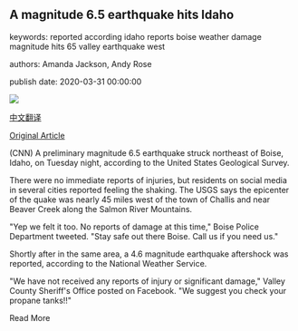 ## A magnitude 6.5 earthquake hits Idaho

keywords: reported according idaho reports boise weather damage magnitude hits 65 valley earthquake west

authors: Amanda Jackson, Andy Rose

publish date: 2020-03-31 00:00:00

![](https://cdn.cnn.com/cnnnext/dam/assets/200331211716-challis-earthquake-map-tease-only-super-tease.jpg)

[中文翻译](A%20magnitude%206.5%20earthquake%20hits%20Idaho_zh.md)

[Original Article](https://edition.cnn.com/2020/03/31/us/idaho-boise-earthquake-trnd/index.html)

(CNN) A preliminary magnitude 6.5 earthquake struck northeast of Boise, Idaho, on Tuesday night, according to the United States Geological Survey.

There were no immediate reports of injuries, but residents on social media in several cities reported feeling the shaking. The USGS says the epicenter of the quake was nearly 45 miles west of the town of Challis and near Beaver Creek along the Salmon River Mountains.

"Yep we felt it too. No reports of damage at this time," Boise Police Department tweeted. "Stay safe out there Boise. Call us if you need us."

Shortly after in the same area, a 4.6 magnitude earthquake aftershock was reported, according to the National Weather Service.

"We have not received any reports of injury or significant damage," Valley County Sheriff's Office posted on Facebook. "We suggest you check your propane tanks\!\!"

Read More